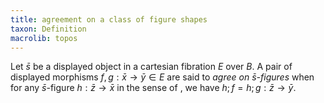 ```yaml
---
title: agreement on a class of figure shapes
taxon: Definition
macrolib: topos
---
```


Let $\bar{s}$ be a displayed object in a cartesian fibration $E$ over $B$.
A pair of displayed morphisms $f,g:\bar{x}\to \bar{y}\in E$ are said to
*agree on $\bar{s}$-figures* when for any $\bar{s}$-figure
$h : \bar{z}\to \bar{x}$ in the sense of [](frct-002K), we have $h;f = h;g : \bar{z}\to \bar{y}$.
